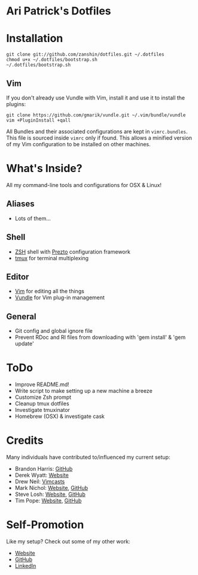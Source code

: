 Ari Patrick's Dotfiles
===============================

# Installation

    git clone git://github.com/zanshin/dotfiles.git ~/.dotfiles
    chmod u+x ~/.dotfiles/bootstrap.sh
	~/.dotfiles/bootstrap.sh

## Vim
If you don't already use Vundle with Vim, install it and use it to install the plugins:

    git clone https://github.com/gmarik/vundle.git ~/.vim/bundle/vundle
    vim +PluginInstall +qall

All Bundles and their associated configurations are kept in `vimrc.bundles`. This file is sourced inside `vimrc` only if found. This allows a minified version of my Vim configuration to be installed on other machines.

# What's Inside?
All my command-line tools and configurations for OSX & Linux!

## Aliases
* Lots of them...

## Shell
* [ZSH](http://www.zsh.org/) shell with [Prezto](https://github.com/sorin-ionescu/prezto) configuration framework
* [tmux](https://tmux.github.io/) for terminal multiplexing

## Editor
* [Vim](http://www.vim.org/) for editing all the things
* [Vundle](https://github.com/VundleVim/Vundle.vim) for Vim plug-in management

## General
* Git config and global ignore file
* Prevent RDoc and RI files from downloading with 'gem install' & 'gem update'


# ToDo
* Improve README.md!
* Write script to make setting up a new machine a breeze
* Customize Zsh prompt
* Cleanup tmux dotfiles
* Investigate tmuxinator
* Homebrew (OSX) & investigate cask

# Credits

Many individuals have contributed to/influenced my current setup:

* Brandon Harris: [GitHub](https://github.com/irrigger)
* Derek Wyatt: [Website](http://derekwyatt.org)
* Drew Neil: [Vimcasts](http://vimcasts.org)
* Mark Nichol: [Website](http://zanshin.net/), [GitHub](https://github.com/zanshin)
* Steve Losh: [Website](http://stevelosh.com), [GitHub](https://github.com/sjl)
* Tim Pope: [Website](http://tbaggery.com/), [GitHub](https://github.com/tpope)

# Self-Promotion
Like my setup? Check out some of my other work:

* [Website](http://aripatrick.com)
* [GitHub](https://github.com/aripatrick/)
* [LinkedIn](http://linkedin.com/in/aripatrick)
